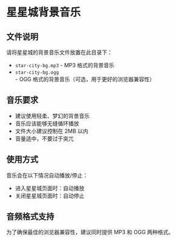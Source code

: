 # 星星城背景音乐

## 文件说明

请将星星城的背景音乐文件放置在此目录下：

- `star-city-bg.mp3` - MP3 格式的背景音乐
- `star-city-bg.ogg` - OGG 格式的背景音乐（可选，用于更好的浏览器兼容性）

## 音乐要求

- 建议使用轻柔、梦幻的背景音乐
- 音乐应该能够无缝循环播放
- 文件大小建议控制在 2MB 以内
- 音量适中，不要过于突兀

## 使用方式

音乐会在以下情况自动播放/停止：
- 进入星星城页面时：自动播放
- 关闭星星城页面时：自动停止

## 音频格式支持

为了确保最佳的浏览器兼容性，建议同时提供 MP3 和 OGG 两种格式。
